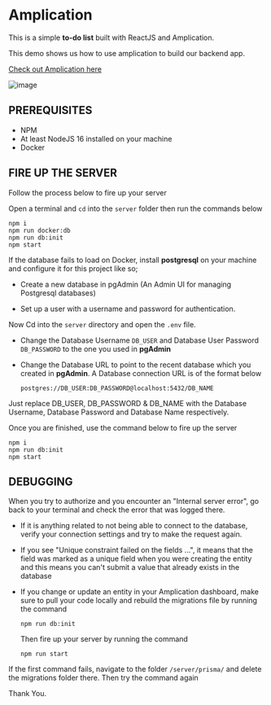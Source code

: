 # Amplication

This is a simple **to-do list** built with ReactJS and Amplication. 

This demo shows us how to use amplication to build our backend app.

[Check out Amplication here](https://amplication.com)

![image](https://user-images.githubusercontent.com/68190998/204152536-0d5acb42-4b79-492c-b108-0e90a7775f2f.png)

## PREREQUISITES

- NPM 
- At least NodeJS 16 installed on your machine
- Docker

## FIRE UP THE SERVER

Follow the process below to fire up your server

Open a terminal and `cd` into the `server` folder then run the commands below
```
npm i
npm run docker:db
npm run db:init
npm start
```
  
If the database fails to load on Docker, install **postgresql** on your machine and configure it for this project like so;

- Create a new database in pgAdmin (An Admin UI for managing Postgresql databases)

- Set up a user with a username and password for authentication.

Now Cd into the `server` directory and open the `.env` file.


- Change the Database Username `DB_USER` and Database User Password `DB_PASSWORD` to the one you used in **pgAdmin**
  
- Change the Database URL to point to the recent database which you created in **pgAdmin**. A Database connection URL is of the format below
  
  `postgres://DB_USER:DB_PASSWORD@localhost:5432/DB_NAME`

Just replace DB_USER, DB_PASSWORD & DB_NAME with the Database Username, Database Password and Database Name respectively.

Once you are finished, use the command below to fire up the server

```
npm i
npm run db:init
npm start
```
## DEBUGGING

When you try to authorize and you encounter an "Internal server error", go back to your terminal and check the error that was logged there. 

- If it is anything related to not being able to connect to the database, verify your connection settings and try to make the request again.

- If you see "Unique constraint failed on the fields ...", it means that the field was marked as a unique field when you were creating the entity and this means you can't submit a value that already exists in the database
- If you change or update an entity in your Amplication dashboard, make sure to pull your code locally and rebuild the migrations file by running the command

    ```
    npm run db:init
    ```
    Then fire up your server by running the command

    ```
    npm run start
    ```

If the first command fails, navigate to the folder `/server/prisma/` and delete the migrations folder there. Then try the command again

Thank You.